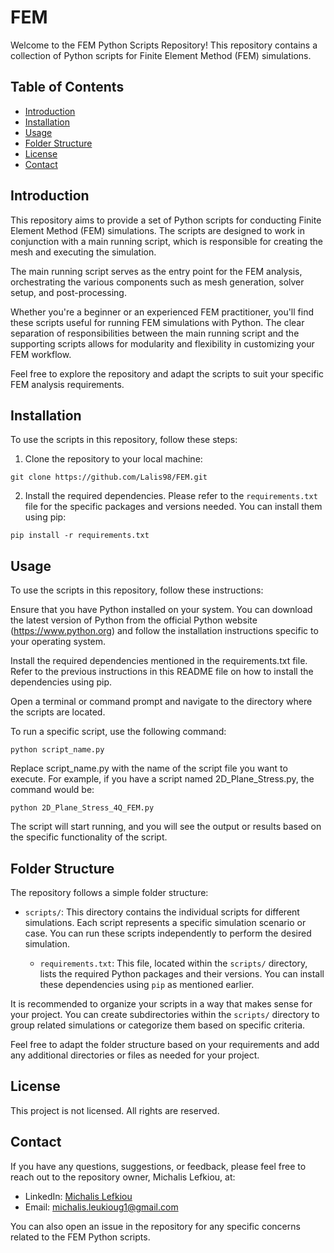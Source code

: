 # FEM

Welcome to the FEM Python Scripts Repository! This repository contains a collection of Python scripts for Finite Element Method (FEM) simulations.

## Table of Contents
- [Introduction](#introduction)
- [Installation](#installation)
- [Usage](#usage)
- [Folder Structure](#folder-structure)
- [License](#license)
- [Contact](#contact)

## Introduction
This repository aims to provide a set of Python scripts for conducting Finite Element Method (FEM) simulations. The scripts are designed to work in conjunction with a main running script, which is responsible for creating the mesh and executing the simulation.

The main running script serves as the entry point for the FEM analysis, orchestrating the various components such as mesh generation, solver setup, and post-processing. 

Whether you're a beginner or an experienced FEM practitioner, you'll find these scripts useful for running FEM simulations with Python. The clear separation of responsibilities between the main running script and the supporting scripts allows for modularity and flexibility in customizing your FEM workflow.

Feel free to explore the repository and adapt the scripts to suit your specific FEM analysis requirements.

## Installation
To use the scripts in this repository, follow these steps:

1. Clone the repository to your local machine:
```
git clone https://github.com/Lalis98/FEM.git
```
2. Install the required dependencies. Please refer to the `requirements.txt` file for the specific packages and versions needed. You can install them using pip:
```
pip install -r requirements.txt
```

## Usage
To use the scripts in this repository, follow these instructions:

Ensure that you have Python installed on your system. You can download the latest version of Python from the official Python website (https://www.python.org) and follow the installation instructions specific to your operating system.

Install the required dependencies mentioned in the requirements.txt file. Refer to the previous instructions in this README file on how to install the dependencies using pip.

Open a terminal or command prompt and navigate to the directory where the scripts are located.

To run a specific script, use the following command:

```
python script_name.py
```
Replace script_name.py with the name of the script file you want to execute. For example, if you have a script named 2D_Plane_Stress.py, the command would be:

```
python 2D_Plane_Stress_4Q_FEM.py
```
The script will start running, and you will see the output or results based on the specific functionality of the script.

## Folder Structure
The repository follows a simple folder structure:

- `scripts/`: This directory contains the individual scripts for different simulations. Each script represents a specific simulation scenario or case. You can run these scripts independently to perform the desired simulation.

  - `requirements.txt`: This file, located within the `scripts/` directory, lists the required Python packages and their versions. You can install these dependencies using `pip` as mentioned earlier.

It is recommended to organize your scripts in a way that makes sense for your project. You can create subdirectories within the `scripts/` directory to group related simulations or categorize them based on specific criteria.

Feel free to adapt the folder structure based on your requirements and add any additional directories or files as needed for your project.


## License
This project is not licensed. All rights are reserved.

## Contact
If you have any questions, suggestions, or feedback, please feel free to reach out to the repository owner, Michalis Lefkiou, at:
- LinkedIn: [Michalis Lefkiou](https://www.linkedin.com/in/michalis-lefkiou/)
- Email: michalis.leukioug1@gmail.com

You can also open an issue in the repository for any specific concerns related to the FEM Python scripts.

